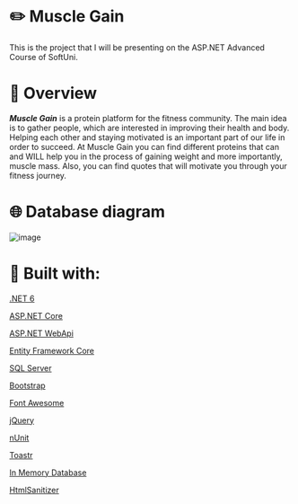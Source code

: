 # :pencil2: Muscle Gain
This is the project that I will be presenting on the ASP.NET Advanced Course of SoftUni.
 
# :pencil: Overview
<strong><i>Muscle Gain</strong></i> is a protein platform for the fitness community. The main idea is to gather people, which are interested in improving their health and body. Helping each other and staying motivated is an important part of our life in order to succeed. At Muscle Gain you can find different proteins that can and WILL help you in the process of gaining weight and more importantly, muscle mass. Also, you can find quotes that will motivate you through your fitness journey.

# :globe_with_meridians: Database diagram
![image](https://user-images.githubusercontent.com/99538671/205517189-4eb7f21e-810f-43a7-a533-1c8699ea0892.png)

# :page_facing_up: Built with:
<p align="left"> <a href="https://github.com/orgs/dotnet/projects/20" target="_blank" rel="noreferrer"> .NET 6 </a>
<p align="left"> <a href="https://github.com/dotnet/aspnetcore">ASP.NET Core</a>
<p align="left"> <a href="https://github.com/mmacneil/CleanAspNetCoreWebApi"> ASP.NET WebApi </a>
<p align="left"> <a href="https://github.com/dotnet/efcore"> Entity Framework Core </a>
<p align="left"> <a href="https://www.microsoft.com/en-us/sql-server/sql-server-downloads"> SQL Server </a>
<p align="left"> <a href="https://github.com/twbs/bootstrap"> Bootstrap </a>
<p align="left"> <a href="https://fontawesome.com/"> Font Awesome </a>
<p align="left"> <a href="https://github.com/jquery/jquery"> jQuery </a>
<p align="left"> <a href="https://nunit.org/"> nUnit </a>
<p align="left"> <a href="https://github.com/CodeSeven/toastr"> Toastr </a>
<p align="left"> <a href="https://www.nuget.org/packages/Microsoft.EntityFrameworkCore.InMemory"> In Memory Database </a>
<p align="left"> <a href="https://github.com/mganss/HtmlSanitizer"> HtmlSanitizer </a>
 
